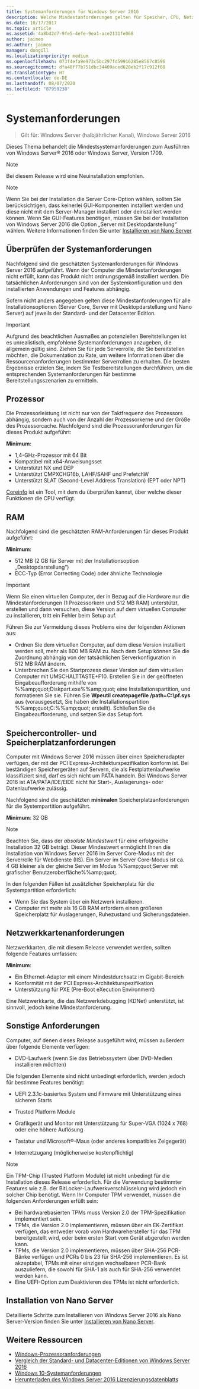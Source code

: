 ```yaml
---
title: Systemanforderungen für Windows Server 2016
description: Welche Mindestanforderungen gelten für Speicher, CPU, Netzwerk, Arbeitsspeicher und RAM bei einer Neuinstallation jeder Installationsoption?
ms.date: 10/17/2017
ms.topic: article
ms.assetid: 4a8b42d7-9fe5-4efe-9ea1-ace2131fe068
author: jaimeo
ms.author: jaimeo
manager: dongill
ms.localizationpriority: medium
ms.openlocfilehash: 073f4efa9e973c5bc297fd59916285e8567c8596
ms.sourcegitcommit: dfa48f77b751dbc34409aced628eb2f17c912f08
ms.translationtype: HT
ms.contentlocale: de-DE
ms.lasthandoff: 08/07/2020
ms.locfileid: "87959238"
---
```

# <a name="system-requirements"></a>Systemanforderungen

> Gilt für: Windows Server (halbjährlicher Kanal), Windows Server 2016

Dieses Thema behandelt die Mindestsystemanforderungen zum Ausführen von Windows Server&reg; 2016 oder Windows Server, Version 1709.

> [!NOTE]
> Bei diesem Release wird eine Neuinstallation empfohlen.

> [!NOTE]
> Wenn Sie bei der Installation die Server Core-Option wählen, sollten Sie berücksichtigen, dass keinerlei GUI-Komponenten installiert werden und diese nicht mit dem Server-Manager installiert oder deinstalliert werden können. Wenn Sie GUI-Features benötigen, müssen Sie bei der Installation von Windows Server 2016 die Option „Server mit Desktopdarstellung“ wählen. Weitere Informationen finden Sie unter [Installieren von Nano Server](Getting-Started-with-Nano-Server.md)


## <a name="review-system-requirements"></a>Überprüfen der Systemanforderungen
Nachfolgend sind die geschätzten Systemanforderungen für Windows Server 2016 aufgeführt. Wenn der Computer die Mindestanforderungen nicht erfüllt, kann das Produkt nicht ordnungsgemäß installiert werden. Die tatsächlichen Anforderungen sind von der Systemkonfiguration und den installierten Anwendungen und Features abhängig.

Sofern nicht anders angegeben gelten diese Mindestanforderungen für alle Installationsoptionen (Server Core, Server mit Desktopdarstellung und Nano Server) auf jeweils der Standard- und der Datacenter Edition.

> [!IMPORTANT]
> Aufgrund des beachtlichen Ausmaßes an potenziellen Bereitstellungen ist es unrealistisch, empfohlene Systemanforderungen anzugeben, die allgemein gültig sind. Ziehen Sie für jede Serverrolle, die Sie bereitstellen möchten, die Dokumentation zu Rate, um weitere Informationen über die Ressourcenanforderungen bestimmter Serverrollen zu erhalten. Die besten Ergebnisse erzielen Sie, indem Sie Testbereitstellungen durchführen, um die entsprechenden Systemanforderungen für bestimme Bereitstellungsszenarien zu ermitteln.


## <a name="processor"></a>Prozessor
Die Prozessorleistung ist nicht nur von der Taktfrequenz des Prozessors abhängig, sondern auch von der Anzahl der Prozessorkerne und der Größe des Prozessorcache. Nachfolgend sind die Prozessoranforderungen für dieses Produkt aufgeführt:

**Minimum**:
- 1,4-GHz-Prozessor mit 64 Bit
- Kompatibel mit x64-Anweisungsset
- Unterstützt NX und DEP
- Unterstützt CMPXCHG16b, LAHF/SAHF und PrefetchW
- Unterstützt SLAT (Second-Level Address Translation) (EPT oder NPT)

[Coreinfo](/sysinternals/downloads/coreinfo) ist ein Tool, mit dem du überprüfen kannst, über welche dieser Funktionen die CPU verfügt.

## <a name="ram"></a>RAM
Nachfolgend sind die geschätzten RAM-Anforderungen für dieses Produkt aufgeführt:

**Minimum**:
- 512 MB (2 GB für Server mit der Installationsoption „Desktopdarstellung“)
- ECC-Typ (Error Correcting Code) oder ähnliche Technologie

> [!IMPORTANT]
> Wenn Sie einen virtuellen Computer, der in Bezug auf die Hardware nur die Mindestanforderungen (1 Prozessorkern und 512 MB RAM) unterstützt, erstellen und dann versuchen, diese Version auf dem virtuellen Computer zu installieren, tritt ein Fehler beim Setup auf.
>
> Führen Sie zur Vermeidung dieses Problems eine der folgenden Aktionen aus:
>
> -   Ordnen Sie dem virtuellen Computer, auf dem diese Version installiert werden soll, mehr als 800 MB RAM zu. Nach dem Setup können Sie die Zuordnung abhängig von der tatsächlichen Serverkonfiguration in 512 MB RAM ändern.
> -   Unterbrechen Sie den Startprozess dieser Version auf dem virtuellen Computer mit UMSCHALTTASTE+F10. Erstellen Sie in der geöffneten Eingabeaufforderung mithilfe von %%amp;quot;Diskpart.exe%%amp;quot; eine Installationspartition, und formatieren Sie sie. Führen Sie **Wpeutil createpagefile /path=C:\pf.sys** aus (vorausgesetzt, Sie haben die Installationspartition %%amp;quot;C:%%amp;quot; erstellt). Schließen Sie die Eingabeaufforderung, und setzen Sie das Setup fort.

## <a name="storage-controller-and-disk-space-requirements"></a>Speichercontroller- und Speicherplatzanforderungen
Computer mit Windows Server 2016 müssen über einen Speicheradapter verfügen, der mit der PCI Express-Architekturspezifikation konform ist. Bei beständigen Speichergeräten auf Servern, die als Festplattenlaufwerke klassifiziert sind, darf es sich nicht um PATA handeln. Bei Windows Server 2016 ist ATA/PATA/IDE/EIDE nicht für Start-, Auslagerungs- oder Datenlaufwerke zulässig.

Nachfolgend sind die geschätzten **minimalen** Speicherplatzanforderungen für die Systempartition aufgeführt.

**Minimum**: 32 GB

> [!NOTE]
> Beachten Sie, dass der *absolute Mindestwert* für eine erfolgreiche Installation 32 GB beträgt. Dieser Mindestwert ermöglicht Ihnen die Installation von Windows Server 2016 im Server Core-Modus mit der Serverrolle für Webdienste (IIS). Ein Server im Server Core-Modus ist ca. 4 GB kleiner als der gleiche Server im Modus %%amp;quot;Server mit grafischer Benutzeroberfläche%%amp;quot;.
>
> In den folgenden Fällen ist zusätzlicher Speicherplatz für die Systempartition erforderlich:
>
> -   Wenn Sie das System über ein Netzwerk installieren.
> -   Computer mit mehr als 16 GB RAM erfordern einen größeren Speicherplatz für Auslagerungen, Ruhezustand und Sicherungsdateien.

## <a name="network-adapter-requirements"></a>Netzwerkkartenanforderungen

Netzwerkkarten, die mit diesem Release verwendet werden, sollten folgende Features umfassen:

**Minimum**:
- Ein Ethernet-Adapter mit einem Mindestdurchsatz im Gigabit-Bereich
- Konformität mit der PCI Express-Architekturspezifikation
- Unterstützung für PXE (Pre-Boot eXecution Environment)

Eine Netzwerkkarte, die das Netzwerkdebugging (KDNet) unterstützt, ist sinnvoll, jedoch keine Mindestanforderung.

## <a name="other-requirements"></a>Sonstige Anforderungen
Computer, auf denen dieses Release ausgeführt wird, müssen außerdem über folgende Elemente verfügen:


-   DVD-Laufwerk (wenn Sie das Betriebssystem über DVD-Medien installieren möchten)

Die folgenden Elemente sind nicht unbedingt erforderlich, werden jedoch für bestimme Features benötigt:

- UEFI 2.3.1c-basiertes System und Firmware mit Unterstützung eines sicheren Starts
- Trusted Platform Module

-   Grafikgerät und Monitor mit Unterstützung für Super-VGA (1024 x 768) oder eine höhere Auflösung

-   Tastatur und Microsoft&reg;-Maus (oder anderes kompatibles Zeigegerät)

-   Internetzugang (möglicherweise kostenpflichtig)

> [!NOTE]
> Ein TPM-Chip (Trusted Platform Module) ist nicht unbedingt für die Installation dieses Release erforderlich. Für die Verwendung bestimmter Features wie z.B. der BitLocker-Laufwerkverschlüsselung wird jedoch ein solcher Chip benötigt. Wenn Ihr Computer TPM verwendet, müssen die folgenden Anforderungen erfüllt sein:
>
> - Bei hardwarebasierten TPMs muss Version 2.0 der TPM-Spezifikation implementiert sein.
> - TPMs, die Version 2.0 implementieren, müssen über ein EK-Zertifikat verfügen, das entweder vorab vom Hardwarehersteller für das TPM bereitgestellt wird, oder beim ersten Start vom Gerät abgerufen werden kann.
> - TPMs, die Version 2.0 implementieren, müssen über SHA-256 PCR-Bänke verfügen und PCRs 0 bis 23 für SHA-256 implementieren. Es ist akzeptabel, TPMs mit einer einzigen wechselbaren PCR-Bank auszuliefern, die sowohl für SHA-1 als auch für SHA-256 verwendet werden kann.
> - Eine UEFI-Option zum Deaktivieren des TPMs ist nicht erforderlich.

## <a name="installation-of-nano-server"></a>Installation von Nano Server
Detaillierte Schritte zum Installieren von Windows Server 2016 als Nano Server-Version finden Sie unter [Installieren von Nano Server](Getting-Started-with-Nano-Server.md).

## <a name="additional-resources"></a>Weitere Ressourcen
- [Windows-Prozessoranforderungen](/windows-hardware/design/minimum/windows-processor-requirements)
- [Vergleich der Standard- und Datacenter-Editionen von Windows Server 2016](./2016-edition-comparison.md)
- [Windows 10-Systemanforderungen](https://www.microsoft.com/windows/windows-10-specifications#system-specifications)
- [Herunterladen des Windows Server 2016 Lizenzierungsdatenblatts](https://download.microsoft.com/download/7/2/9/7290EA05-DC56-4BED-9400-138C5701F174/WS2016LicensingDatasheet.pdf)

